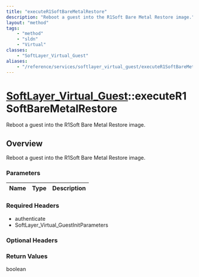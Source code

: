 ```yaml
---
title: "executeR1SoftBareMetalRestore"
description: "Reboot a guest into the R1Soft Bare Metal Restore image."
layout: "method"
tags:
    - "method"
    - "sldn"
    - "Virtual"
classes:
    - "SoftLayer_Virtual_Guest"
aliases:
    - "/reference/services/softlayer_virtual_guest/executeR1SoftBareMetalRestore"
---
```

# [SoftLayer_Virtual_Guest](/reference/services/SoftLayer_Virtual_Guest)::executeR1SoftBareMetalRestore

Reboot a guest into the R1Soft Bare Metal Restore image.


## Overview 
Reboot a guest into the R1Soft Bare Metal Restore image. 

### Parameters 
|Name | Type | Description |
| --- | --- | --- |


### Required Headers
* authenticate
* SoftLayer_Virtual_GuestInitParameters

### Optional Headers

### Return Values
boolean

